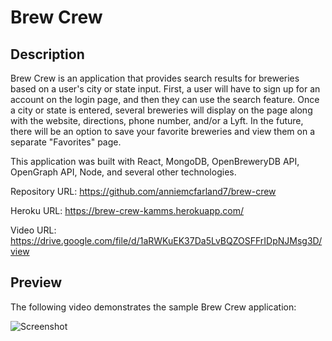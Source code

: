 # Brew Crew

## Description

Brew Crew is an application that provides search results for breweries based on a user's city or state input. First, a user will have to sign up for an account on the login page, and then they can use the search feature. Once a city or state is entered, several breweries will display on the page along with the website, directions, phone number, and/or a Lyft. In the future, there will be an option to save your favorite breweries and view them on a separate "Favorites" page.

This application was built with React, MongoDB, OpenBreweryDB API, OpenGraph API, Node, and several other technologies.


Repository URL: https://github.com/anniemcfarland7/brew-crew

Heroku URL: https://brew-crew-kamms.herokuapp.com/

Video URL: https://drive.google.com/file/d/1aRWKuEK37Da5LvBQZOSFFrIDpNJMsg3D/view

## Preview

The following video demonstrates the sample Brew Crew application:

![Screenshot](./client/public/imgs/video.gif)

